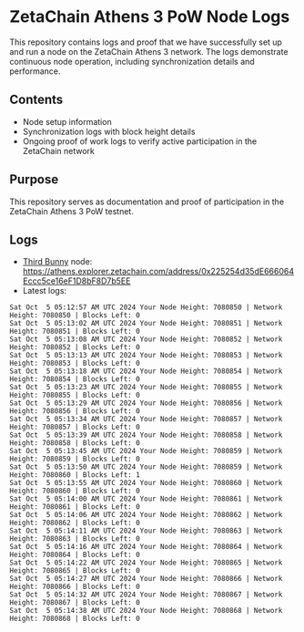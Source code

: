 # ZetaChain Athens 3 PoW Node Logs
This repository contains logs and proof that we have successfully set up and run a node on the ZetaChain Athens 3 network. The logs demonstrate continuous node operation, including synchronization details and performance.

## Contents
- Node setup information
- Synchronization logs with block height details
- Ongoing proof of work logs to verify active participation in the ZetaChain network

## Purpose
This repository serves as documentation and proof of participation in the ZetaChain Athens 3 PoW testnet.

## Logs

- [Third Bunny](https://thirdbunny.xyz/) node: https://athens.explorer.zetachain.com/address/0x225254d35dE666064Eccc5ce16eF1D8bF8D7b5EE
- Latest logs:
```
Sat Oct  5 05:12:57 AM UTC 2024 Your Node Height: 7080850 | Network Height: 7080850 | Blocks Left: 0
Sat Oct  5 05:13:02 AM UTC 2024 Your Node Height: 7080851 | Network Height: 7080851 | Blocks Left: 0
Sat Oct  5 05:13:08 AM UTC 2024 Your Node Height: 7080852 | Network Height: 7080852 | Blocks Left: 0
Sat Oct  5 05:13:13 AM UTC 2024 Your Node Height: 7080853 | Network Height: 7080853 | Blocks Left: 0
Sat Oct  5 05:13:18 AM UTC 2024 Your Node Height: 7080854 | Network Height: 7080854 | Blocks Left: 0
Sat Oct  5 05:13:23 AM UTC 2024 Your Node Height: 7080855 | Network Height: 7080855 | Blocks Left: 0
Sat Oct  5 05:13:29 AM UTC 2024 Your Node Height: 7080856 | Network Height: 7080856 | Blocks Left: 0
Sat Oct  5 05:13:34 AM UTC 2024 Your Node Height: 7080857 | Network Height: 7080857 | Blocks Left: 0
Sat Oct  5 05:13:39 AM UTC 2024 Your Node Height: 7080858 | Network Height: 7080858 | Blocks Left: 0
Sat Oct  5 05:13:45 AM UTC 2024 Your Node Height: 7080859 | Network Height: 7080859 | Blocks Left: 0
Sat Oct  5 05:13:50 AM UTC 2024 Your Node Height: 7080859 | Network Height: 7080860 | Blocks Left: 1
Sat Oct  5 05:13:55 AM UTC 2024 Your Node Height: 7080860 | Network Height: 7080860 | Blocks Left: 0
Sat Oct  5 05:14:00 AM UTC 2024 Your Node Height: 7080861 | Network Height: 7080861 | Blocks Left: 0
Sat Oct  5 05:14:06 AM UTC 2024 Your Node Height: 7080862 | Network Height: 7080862 | Blocks Left: 0
Sat Oct  5 05:14:11 AM UTC 2024 Your Node Height: 7080863 | Network Height: 7080863 | Blocks Left: 0
Sat Oct  5 05:14:16 AM UTC 2024 Your Node Height: 7080864 | Network Height: 7080864 | Blocks Left: 0
Sat Oct  5 05:14:22 AM UTC 2024 Your Node Height: 7080865 | Network Height: 7080865 | Blocks Left: 0
Sat Oct  5 05:14:27 AM UTC 2024 Your Node Height: 7080866 | Network Height: 7080866 | Blocks Left: 0
Sat Oct  5 05:14:32 AM UTC 2024 Your Node Height: 7080867 | Network Height: 7080867 | Blocks Left: 0
Sat Oct  5 05:14:38 AM UTC 2024 Your Node Height: 7080868 | Network Height: 7080868 | Blocks Left: 0
```
